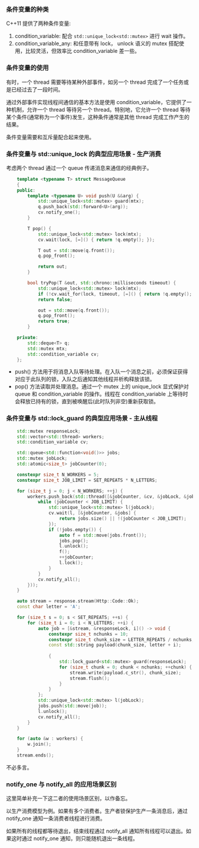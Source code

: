 
### 条件变量的种类

C++11 提供了两种条件变量:
1. condition_variable: 配合 `std::unique_lock<std::mutex>` 进行 wait 操作。
2. condition_variable_any: 和任意带有 lock， unlock 语义的 mutex 搭配使用，比较灵活，但效率比 condition_variable 差一些。


### 条件变量的使用

有时，一个 thread 需要等待某种外部事件，如另一个 thread 完成了一个任务或是已经过去了一段时间。

通过外部事件实现线程间通信的基本方法是使用 condition_variable，它提供了一种机制，允许一个 thread 等待另一个 thread。特别地，它允许一个 thread 等待某个条件(通常称为一个事件)发生，这种条件通常是其他 thread 完成工作产生的结果。

条件变量需要和互斥量配合起来使用。


### 条件变量与 std::unique_lock 的典型应用场景 - 生产消费

考虑两个 thread 通过一个 queue 传递消息来通信的经典例子。
```c++
    template <typename T> struct MessageQueue
    {
    public:
        template <typename U> void push(U &&arg) {
            std::unique_lock<std::mutex> guard(mtx);
            q.push_back(std::forward<U>(arg));
            cv.notify_one();
        }

        T pop() {
            std::unique_lock<std::mutex> lock(mtx);
            cv.wait(lock, [=]() { return !q.empty(); });

            T out = std::move(q.front());
            q.pop_front();

            return out;
        }

        bool tryPop(T &out, std::chrono::milliseconds timeout) {
            std::unique_lock<std::mutex> lock(mtx);
            if (!cv.wait_for(lock, timeout, [=]() { return !q.empty(); }))
            return false;

            out = std::move(q.front());
            q.pop_front();
            return true;
        }

    private:
        std::deque<T> q;
        std::mutex mtx;
        std::condition_variable cv;
    };
```
* push() 方法用于将消息入队等待处理。在入队一个消息之前，必须保证获得对应于此队列的锁，入队之后通知其他线程并析构释放该锁。
* pop() 方法读取并处理消息。通过一个 mutex 上的 unique_lock 显式保护对 queue 和 condition_variable 的操作。线程在 condition_variable 上等待时会释放已持有的锁，直到被唤醒后(此时队列非空)重新获取锁。


### 条件变量与 std::lock_guard 的典型应用场景 - 主从线程
```c++
    std::mutex responseLock;
    std::vector<std::thread> workers;
    std::condition_variable cv;

    std::queue<std::function<void()>> jobs;
    std::mutex jobLock;
    std::atomic<size_t> jobCounter(0);

    constexpr size_t N_WORKERS = 5;
    constexpr size_t JOB_LIMIT = SET_REPEATS * N_LETTERS;

    for (size_t j = 0; j < N_WORKERS; ++j) {
        workers.push_back(std::thread([&jobCounter, &cv, &jobLock, &jobs]() {
            while (jobCounter < JOB_LIMIT) {
                std::unique_lock<std::mutex> l(jobLock);
                cv.wait(l, [&jobCounter, &jobs] {
                    return jobs.size() || !(jobCounter < JOB_LIMIT);
                });
                if (!jobs.empty()) {
                    auto f = std::move(jobs.front());
                    jobs.pop();
                    l.unlock();
                    f();
                    ++jobCounter;
                    l.lock();
                }
            }
            cv.notify_all();
        }));
    }

    auto stream = response.stream(Http::Code::Ok);
    const char letter = 'A';

    for (size_t s = 0; s < SET_REPEATS; ++s) {
        for (size_t i = 0; i < N_LETTERS; ++i) {
            auto job = [&stream, &responseLock, i]() -> void {
                constexpr size_t nchunks = 10;
                constexpr size_t chunk_size = LETTER_REPEATS / nchunks;
                const std::string payload(chunk_size, letter + i);
                
                {
                    std::lock_guard<std::mutex> guard(responseLock);
                    for (size_t chunk = 0; chunk < nchunks; ++chunk) {
                        stream.write(payload.c_str(), chunk_size);
                        stream.flush();
                    }
                }
            };
            std::unique_lock<std::mutex> l(jobLock);
            jobs.push(std::move(job));
            l.unlock();
            cv.notify_all();
        }
    }

    for (auto &w : workers) {
        w.join();
    }
    stream.ends();
```
不必多言。


### notify_one 与 notify_all 的应用场景区别

这里简单补充一下这二者的使用场景区别，以作备忘。

以生产消费模型为例。如果有多个消费者。生产者锁保护生产一条消息后，通过 notify_one 通知一条消费者线程进行消费。

如果所有的线程都等待退出，结束线程通过 notify_all 通知所有线程可以退出。如果这时通过 notify_one 通知，则只能随机退出一条线程。
